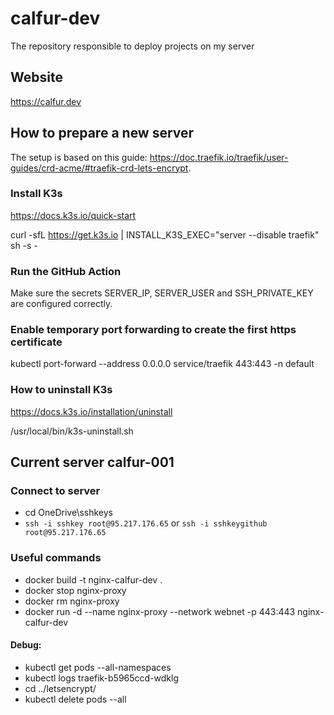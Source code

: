 # calfur-dev

The repository responsible to deploy projects on my server

## Website

https://calfur.dev

## How to prepare a new server

The setup is based on this guide: https://doc.traefik.io/traefik/user-guides/crd-acme/#traefik-crd-lets-encrypt.

### Install K3s

https://docs.k3s.io/quick-start

curl -sfL https://get.k3s.io | INSTALL_K3S_EXEC="server --disable traefik" sh -s -

### Run the GitHub Action

Make sure the secrets SERVER_IP, SERVER_USER and SSH_PRIVATE_KEY are configured correctly.

### Enable temporary port forwarding to create the first https certificate

kubectl port-forward --address 0.0.0.0 service/traefik 443:443 -n default

### How to uninstall K3s

https://docs.k3s.io/installation/uninstall

/usr/local/bin/k3s-uninstall.sh

## Current server calfur-001

### Connect to server

-   cd OneDrive\sshkeys
-   `ssh -i sshkey root@95.217.176.65` or `ssh -i sshkeygithub root@95.217.176.65`

### Useful commands

- docker build -t nginx-calfur-dev .
- docker stop nginx-proxy
- docker rm nginx-proxy
- docker run -d --name nginx-proxy --network webnet -p 443:443 nginx-calfur-dev

#### Debug:

-   kubectl get pods --all-namespaces
-   kubectl logs traefik-b5965ccd-wdklg
-   cd ../letsencrypt/
-   kubectl delete pods --all
